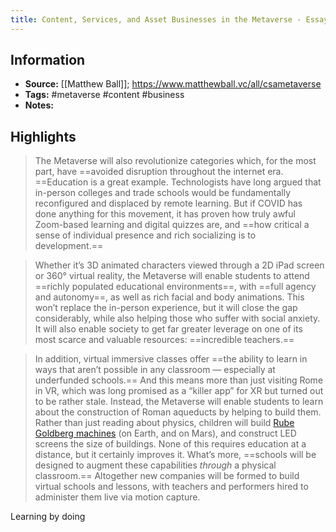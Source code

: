 ```yaml
---
title: Content, Services, and Asset Businesses in the Metaverse - Essay
---
```

## Information
- **Source:** [[Matthew Ball]]; https://www.matthewball.vc/all/csametaverse
- **Tags:** #metaverse #content #business 
- **Notes:** 

## Highlights

> The Metaverse will also revolutionize categories which, for the most part, have ==avoided disruption throughout the internet era. ==Education is a great example. Technologists have long argued that in-person colleges and trade schools would be fundamentally reconfigured and displaced by remote learning. But if COVID has done anything for this movement, it has proven how truly awful Zoom-based learning and digital quizzes are, and ==how critical a sense of individual presence and rich socializing is to development.==

> Whether it’s 3D animated characters viewed through a 2D iPad screen or 360° virtual reality, the Metaverse will enable students to attend ==richly populated educational environments==, with ==full agency and autonomy==, as well as rich facial and body animations. This won’t replace the in-person experience, but it will close the gap considerably, while also helping those who suffer with social anxiety. It will also enable society to get far greater leverage on one of its most scarce and valuable resources: ==incredible teachers.==

> In addition, virtual immersive classes offer ==the ability to learn in ways that aren’t possible in any classroom — especially at underfunded schools.== And this means more than just visiting Rome in VR, which was long promised as a “killer app” for XR but turned out to be rather stale. Instead, the Metaverse will enable students to learn about the construction of Roman aqueducts by helping to build them. Rather than just reading about physics, children will build [Rube Goldberg machines](https://www.unrealengine.com/en-US/lesson-plans/create-a-rube-goldberg-machine-in-fortnite-creative) (on Earth, and on Mars), and construct LED screens the size of buildings. None of this requires education at a distance, but it certainly improves it. What’s more, ==schools will be designed to augment these capabilities _through_ a physical classroom.== Altogether new companies will be formed to build virtual schools and lessons, with teachers and performers hired to administer them live via motion capture.

Learning by doing